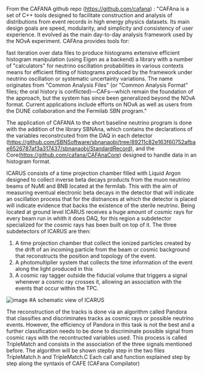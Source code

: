 From the CAFANA github repo (https://github.com/cafana) :
"CAFAna is a set of C++ tools designed to facilitate construction and analysis of distributions from event records in high energy physics datasets. Its main design goals are speed, modularity, and simplicity and consistency of user experience. It evolved as the main day-to-day analysis framework used by the NOvA experiment. CAFAna provides tools for:

fast iteration over data files to produce histograms
extensive efficient histogram manipulation (using Eigen as a backend)
a library with a number of "calculators" for neutrino oscillation probabilities in various contexts
means for efficient fitting of histograms produced by the framework under neutrino oscillation or systematic uncertainty variations.
The name originates from "Common Analysis Files" (or "Common Analysis Format" files; the oral history is conflicted)—CAFs—which remain the foundation of the approach, but the system has since been generalized beyond the NOvA format. Current applications include efforts on NOvA as well as users from the DUNE collaboration and the Fermilab SBN program."

The application of CAFANA to the short baseline neutrino program is done with the addition of the library SBNAna, which contains the declarations of the variables reconstrcuted from the DAQ in each detector (https://github.com/SBNSoftware/sbnanaobj/tree/89211c82e163f60752afbae6526787af3a317437/sbnanaobj/StandardRecord), and the Core(https://github.com/cafana/CAFAnaCore) designed to handle data in an histogram format.

ICARUS consists of a time projection chamber filled with Liquid Argon designed to collect inverse beta decays products from the muon neutrino beams of NuMI and BNB located at the fermilab. This with the aim of measuring eventual electronic beta decays in the detector that will indicate an oscillation process that for the distnances at which the detector is placed will indicate evidence that backs the existence of the sterile neutrino.
Being located at ground level ICARUS receives a huge amount of cosmic rays for every beam run in whith it does DAQ, for this region a subdetector specialized for the cosmic rays has been built on top of it. The three subdetectors of ICARUS are then:

1. A time projection chamber that collect the ionized particles created by the drift of an incoming particle from the beam or cosmic background that reconstructs the position and topology of the event.
2. A photomultiplier system that collects the time information of the event along the light produced in this
3. A cosmic ray tagger outside the fiducial volume that triggers a signal whenever a cosmic ray crosses it, allowing an association with the events that occur within the TPC.

![image](https://github.com/Rajaimesc/SCNS/assets/20934233/88d41258-ac2b-4439-a92c-5d09aa4d790e) #A schematic view of ICARUS

The reconstruction of the tracks is done via an algorithm called Pandora that classifies and discriminates tracks as cosmic rays or possible neutrino events. However, the efficiency of Pandora in this task is not the best and a further classification needs to be done to discriminate possible signal from cosmic rays with the recontructed variables used. This process is called TripleMatch and consists in the association of the three signals mentioned before. The algorithm will be shown stepby step in the two files TripleMatch.h and TripleMatch.C
Each call and function explained step by step along the syntaxis of CAFE (CAFana Compilator)



